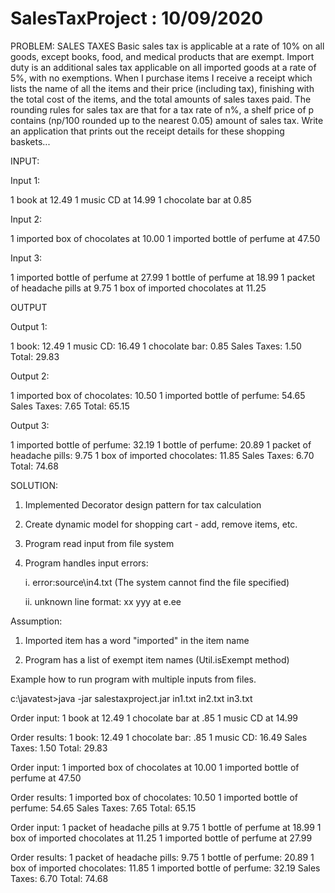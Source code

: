 # SalesTaxProject : 10/09/2020

PROBLEM: SALES TAXES
Basic sales tax is applicable at a rate of 10% on all goods, except books, food, and medical products that are exempt.
Import duty is an additional sales tax applicable on all imported goods at a rate of 5%, with no exemptions. When I purchase items I receive a receipt which lists the name of all the items and their price (including tax),
finishing with the total cost of the items, and the total amounts of sales taxes paid.
The rounding rules for sales tax are that for a tax rate of n%, a shelf price of p contains (np/100 rounded up to the nearest 0.05) amount of sales tax.
Write an application that prints out the receipt details for these shopping baskets...

INPUT:

Input 1:

1 book at 12.49
1 music CD at 14.99
1 chocolate bar at 0.85

Input 2:

1 imported box of chocolates at 10.00
1 imported bottle of perfume at 47.50

Input 3:

1 imported bottle of perfume at 27.99
1 bottle of perfume at 18.99
1 packet of headache pills at 9.75
1 box of imported chocolates at 11.25

OUTPUT

Output 1:

1 book: 12.49
1 music CD: 16.49
1 chocolate bar: 0.85
Sales Taxes: 1.50
Total: 29.83

Output 2:

1 imported box of chocolates: 10.50
1 imported bottle of perfume: 54.65
Sales Taxes: 7.65
Total: 65.15

Output 3:

1 imported bottle of perfume: 32.19
1 bottle of perfume: 20.89
1 packet of headache pills: 9.75
1 box of imported chocolates: 11.85
Sales Taxes: 6.70
Total: 74.68

SOLUTION:

1) Implemented Decorator design pattern for tax calculation

2) Create dynamic model for shopping cart - add, remove items, etc.
 
3) Program read input from file system

4) Program handles input errors:

	i. error:source\in4.txt (The system cannot find the file specified)

	ii. unknown line format: xx yyy at e.ee


Assumption:

1) Imported item has a word "imported" in the item name

2) Program has a list of exempt item names (Util.isExempt method)


Example how to run program with multiple inputs from files.

c:\javatest>java -jar salestaxproject.jar in1.txt in2.txt in3.txt

Order input:
1 book at 12.49
1 chocolate bar at .85
1 music CD at 14.99

Order results:
1 book: 12.49
1 chocolate bar: .85
1 music CD: 16.49
Sales Taxes: 1.50
Total: 29.83

Order input:
1 imported box of chocolates at 10.00
1 imported bottle of perfume at 47.50

Order results:
1 imported box of chocolates: 10.50
1 imported bottle of perfume: 54.65
Sales Taxes: 7.65
Total: 65.15

Order input:
1 packet of headache pills at 9.75
1 bottle of perfume at 18.99
1 box of imported chocolates at 11.25
1 imported bottle of perfume at 27.99

Order results:
1 packet of headache pills: 9.75
1 bottle of perfume: 20.89
1 box of imported chocolates: 11.85
1 imported bottle of perfume: 32.19
Sales Taxes: 6.70
Total: 74.68
